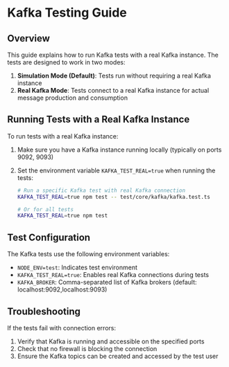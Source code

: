 # Kafka Testing Guide

## Overview

This guide explains how to run Kafka tests with a real Kafka instance. The tests are designed to work in two modes:

1. **Simulation Mode (Default)**: Tests run without requiring a real Kafka instance
2. **Real Kafka Mode**: Tests connect to a real Kafka instance for actual message production and consumption

## Running Tests with a Real Kafka Instance

To run tests with a real Kafka instance:

1. Make sure you have a Kafka instance running locally (typically on ports 9092, 9093)

2. Set the environment variable `KAFKA_TEST_REAL=true` when running the tests:

    ```bash
    # Run a specific Kafka test with real Kafka connection
    KAFKA_TEST_REAL=true npm test -- test/core/kafka/kafka.test.ts

    # Or for all tests
    KAFKA_TEST_REAL=true npm test
    ```

## Test Configuration

The Kafka tests use the following environment variables:

-   `NODE_ENV=test`: Indicates test environment
-   `KAFKA_TEST_REAL=true`: Enables real Kafka connections during tests
-   `KAFKA_BROKER`: Comma-separated list of Kafka brokers (default: localhost:9092,localhost:9093)

## Troubleshooting

If the tests fail with connection errors:

1. Verify that Kafka is running and accessible on the specified ports
2. Check that no firewall is blocking the connection
3. Ensure the Kafka topics can be created and accessed by the test user
